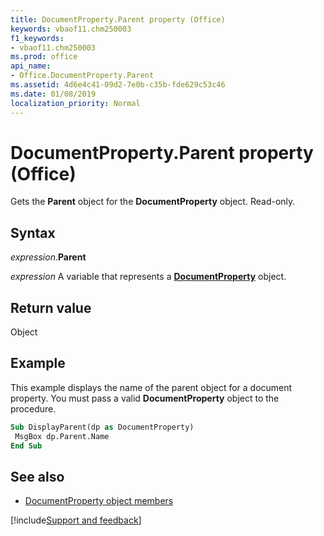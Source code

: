 ```yaml
---
title: DocumentProperty.Parent property (Office)
keywords: vbaof11.chm250003
f1_keywords:
- vbaof11.chm250003
ms.prod: office
api_name:
- Office.DocumentProperty.Parent
ms.assetid: 4d6e4c41-09d2-7e0b-c35b-fde629c53c46
ms.date: 01/08/2019
localization_priority: Normal
---
```



# DocumentProperty.Parent property (Office)

Gets the **Parent** object for the **DocumentProperty** object. Read-only.


## Syntax

_expression_.**Parent**

_expression_ A variable that represents a **[DocumentProperty](Office.DocumentProperty.md)** object.


## Return value

Object


## Example

This example displays the name of the parent object for a document property. You must pass a valid **DocumentProperty** object to the procedure.


```vb
Sub DisplayParent(dp as DocumentProperty) 
 MsgBox dp.Parent.Name 
End Sub
```


## See also

- [DocumentProperty object members](overview/library-reference/documentproperty-members-office.md)

[!include[Support and feedback](~/includes/feedback-boilerplate.md)]